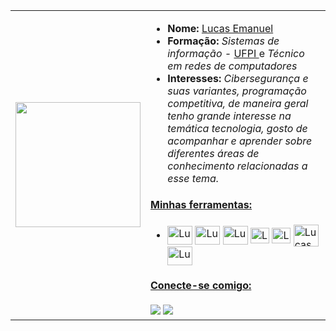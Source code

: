 <table>
  <tr>
    <td><img src="https://user-images.githubusercontent.com/125845662/233226418-06198584-876a-43ae-ac1a-4412809424b9.gif" width="200"></td>
    <td>
        <ul>
          <li><strong>Nome:</strong> <a href="https://www.instagram.com/lucashanm/">Lucas Emanuel</a></li>
          <li><strong>Formação:</strong> <em>Sistemas de informação - </em> <a href="https://ufpi.br/">UFPI </a> e <em> Técnico em redes de computadores</em> </a></li>
  <li><strong>Interesses:</strong> <em>Cibersegurança e suas variantes, programação competitiva, de maneira geral tenho grande interesse na temática tecnologia, gosto de acompanhar e aprender sobre diferentes áreas de conhecimento relacionadas a esse tema.</em></li>
        </ul>
      <h4><ins>Minhas ferramentas:</ins></h4>
      <ul>
        <li>
          <img align="center" alt="Lucaspm5" height="30" width="40" src="https://cdn.jsdelivr.net/gh/devicons/devicon/icons/c/c-plain.svg">
          <img align="center" alt="Lucaspm5" height="30" width="40" src="https://cdn.jsdelivr.net/gh/devicons/devicon/icons/python/python-original.svg">
          <img align="center" alt="Lucaspm5" height="30" width="40" src="https://cdn.jsdelivr.net/gh/devicons/devicon/icons/javascript/javascript-original.svg">
          <img align="center" alt="Lucaspm5" height="25" width="30" src="https://cdn.jsdelivr.net/gh/devicons/devicon/icons/html5/html5-original.svg">
          <img align="center" alt="Lucaspm5" height="25" width="30" src="https://cdn.jsdelivr.net/gh/devicons/devicon/icons/css3/css3-original.svg">
          <img align="center" alt="Lucaspm5" height="35" width="40" src="https://cdn.jsdelivr.net/gh/devicons/devicon/icons/php/php-original.svg">
          <img align="center" alt="Lucaspm5" height="30" width="40" src="https://cdn.jsdelivr.net/gh/devicons/devicon/icons/mysql/mysql-original.svg">
        </li>
      </ul>
        <h4><ins>Conecte-se comigo:</ins></h4>
          <a href="https://www.hackerrank.com/lucasemanuelpm5"><img src="https://img.shields.io/badge/--hackerrank?label=HackerRank&logo=hackerrank&style=social"/></a>
          <a href="https://www.beecrowd.com.br/judge/pt/users/friends/717707t"><img src="https://img.shields.io/badge/--Beecrowd?label=Beecrowd&logo=Beecrowd&style=social"/></a>
    </td>
  </tr>
  <tr>
    
  </tr>
</table>

